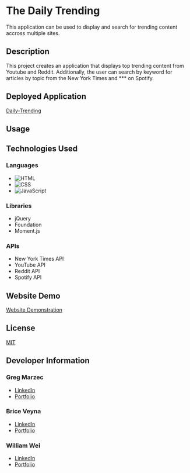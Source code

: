 # The Daily Trending
This application can be used to display and search for trending content accross multiple sites.

## Description
This project creates an application that displays top trending content from Youtube and Reddit. Additionally, the user can search by keyword for articles by topic from the New York Times and *** on Spotify.

## Deployed Application
[Daily-Trending](https://qosole.github.io/daily-trending/)

## Usage

## Technologies Used
### Languages
- ![HTML](https://img.shields.io/badge/HTML-34.7%25-red)
- ![CSS](https://img.shields.io/badge/CSS-12.8%25-blue)
- ![JavaScript](https://img.shields.io/badge/JavaScript-52.5%25-yellow)
### Libraries
- jQuery
- Foundation
- Moment.js
### APIs
- New York Times API
- YouTube API
- Reddit API
- Spotify API

## Website Demo
[Website Demonstration](../Daily%20Trending.webm)

## License
[MIT](https://choosealicense.com/licenses/mit/)

## Developer Information
### Greg Marzec
- [LinkedIn](https://www.linkedin.com/in/greg-marzec-b6800b242/)
- [Portfolio](https://gregmarz.github.io/portfolio/)

### Brice Veyna
- [LinkedIn](https://www.linkedin.com/in/brice-veyna/)
- [Portfolio](https://briceveyna.github.io/Portfolio/)

### William Wei
- [LinkedIn](https://www.linkedin.com/in/william-wei-044b35241/)
- [Portfolio](https://qosole.github.io/work-portfolio/)